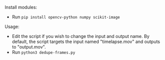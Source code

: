 Install modules:
- Run `pip install opencv-python numpy scikit-image`

Usage:
- Edit the script if you wish to change the input and output name. By default, the script targets the input named "timelapse.mov" and outputs to "output.mov".
- Run `python3 dedupe-frames.py`
